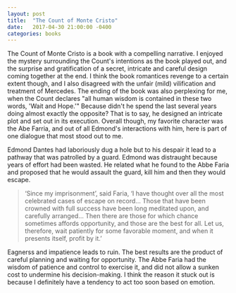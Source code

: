 ```yaml
---
layout: post
title:  "The Count of Monte Cristo"
date:   2017-04-30 21:00:00 -0400
categories: books
---
```


The Count of Monte Cristo is a book with a compelling narrative. I enjoyed the mystery surrounding the Count's intentions as the book played out, and the surprise and gratification of a secret, intricate and careful design coming together at the end. I think the book romantices revenge to a certain extent though, and I also disagreed with the unfair (mild) vilification and treatment of Mercedes. The ending of the book was also perplexing for me, when the Count declares "all human wisdom is contained in these two words, 'Wait and Hope.'" Because didn't he spend the last several years doing almost exactly the opposite? That is to say, he designed an intricate plot and set out in its execution. Overall though, my favorite character was the Abe Farria, and out of all Edmond's interactions with him, here is part of one dialogue that most stood out to me.

Edmond Dantes had laboriously dug a hole but to his despair it lead to a pathway that was patrolled by a guard. Edmond was distraught because years of effort had been wasted. He related what he found to the Abbe Faria and proposed that he would assault the guard, kill him and then they would escape.

> ‘Since my imprisonment’, said Faria, ‘I have thought over all the most celebrated cases of escape on record… Those that have been crowned with full success have been long meditated upon, and carefully arranged… Then there are those for which chance sometimes affords opportunity, and those are the best for all. Let us, therefore, wait patiently for some favorable moment, and when it presents itself, profit by it.’

Eagnerss and impatience leads to ruin. The best results are the product of careful planning and waiting for opportunity.  The Abbe Faria had the wisdom of patience and control to exercise it, and did not allow a sunken cost to undermine his decision-making. I think the reason it stuck out is because I definitely have a tendency to act too soon based on emotion.